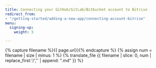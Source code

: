 ```yaml
---
title: Connecting your GitHub/GitLab/Bitbucket account to Bitrise
redirect_from:
- "/getting-started/adding-a-new-app/connecting-account-bitrise"
menu:
  signing-up:
    weight: 5

---
```

{% capture filename %}{{ page.url}}{% endcapture %}
{% assign num = filename | size | minus: 1 %}
{% translate_file {{ filename | slice: 0, num | replace_first:'/','' | append: ".md" }} %}